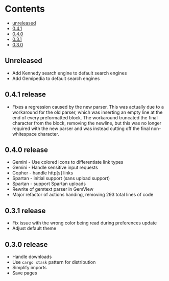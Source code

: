 Contents
========
* [unreleased](#unreleased)
* [0.4.1](#0.4.1-release)
* [0.4.0](#0.4.0-release)
* [0.3.1](#0.3.1-release)
* [0.3.0](#0.3.0-release)

## Unreleased
* Add Kennedy search engine to default search engines
* Add Gemipedia to default search engines

## 0.4.1 release
* Fixes a regression caused by the new parser. This was actually due to a
workaround for the old parser, which was inserting an empty line at the end of
every preformatted block. The workaround truncated the final character from the
block, removing the newline, but this was no longer required with the new
parser and was instead cutting off the final non-whitespace character.

## 0.4.0 release
* Gemini - Use colored icons to differentiate link types
* Gemini - Handle sensitive input requests
* Gopher - handle http[s] links
* Spartan - initial support (sans upload support)
* Spartan - support Spartan uploads
* Rewrite of gemtext parser in GemView
* Major refactor of actions handing, removing 293 total lines of code

## 0.3.1 release
* Fix issue with the wrong color being read during preferences update
* Adjust default theme

## 0.3.0 release
* Handle downloads
* Use `cargo xtask` pattern for distribution
* Simplify imports
* Save pages
